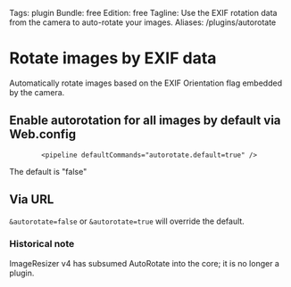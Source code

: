 Tags: plugin
Bundle: free
Edition: free
Tagline: Use the EXIF rotation data from the camera to auto-rotate your images.
Aliases: /plugins/autorotate

# Rotate images by EXIF data

Automatically rotate images based on the EXIF Orientation flag embedded by the camera. 

## Enable autorotation for all images by default via Web.config

            <pipeline defaultCommands="autorotate.default=true" />


The default is "false"

## Via URL 

`&autorotate=false` or `&autorotate=true` will override the default. 


### Historical note

ImageResizer v4 has subsumed AutoRotate into the core; it is no longer a plugin. 